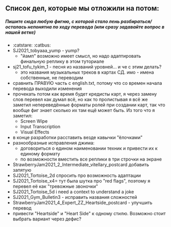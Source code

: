 ## Список дел, которые мы отложили на потом:
##### Пишите сюда любую фигню, с которой стало лень разбираться/осталась непонятна по ходу перевода (или сразу задавайте вопрос в нашей ветке) 
* :catstare: :catbus:
* SJ2021_tobyaaa_yump - yump?
  - "йамп" возможно имеет смысл, но надо адаптировать финальную реплику в этом  туториале
* sj21_tofu_tykim_1 - песня из названий уровней... и че с этим делать?
  - это названия музыкальных треков в картах СД. имо - имена собственные, не переводим
* сравнить ПРАВУЮ часть с english.txt, потому что со времен начала перевода выходили изменения
* прочекать потом как время будет кредисты карт, я через замену слов перевел как думал всё, но как то пролистывая я всё же заметил непереведённые форматы ролей при создании карт, так что вообще фиг знает сколько их там ещё может быть. Из того что 
я заметил:
  - Screen Wipe
  - Input Transcription
  - Visual Effects
* в конце разработки расставить везде кавычки "ёлочками"
* разнообразные исправления джима:
  - договориться о едином наименовании техник и привести их к единому формату
  - по возможности вместить все реплики в три строчки на экране
* StrawberryJam2021_2_Intermediate_vitellary_postcard добавить запятую
* SJ2021_Tortoise_2d спросить про возможность адаптации
* SJ2021_Tortoise_x4= тут была шутка про "red flags", поэтому я перевел её как "тревожные звоночки"
* SJ2021_Tortoise_5d i need a context to understand a joke
* SJ2021_Gym_Bulletin3 - исправить названия сложностей
* StrawberryJam2021_4_Expert_ZZ_Heartside_postcard - улучшить перевод
* привести "Heartside" и "Heart Side" к одному стилю. Возможно стоит выбрать вариант через дефис?